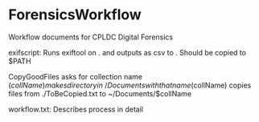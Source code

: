 # ForensicsWorkflow
Workflow documents for CPLDC Digital Forensics 

exifscript:
	Runs exiftool on . and outputs as csv to .
	Should be copied to $PATH

CopyGoodFiles
	asks for collection name ($collName)
	makes directory in ~/Documents with that name ($collName)
	copies files from ./ToBeCopied.txt to ~/Documents/$collName
	
workflow.txt:
	Describes process in detail


